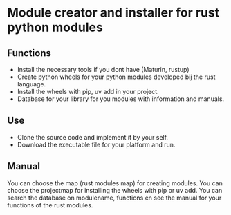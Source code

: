 # Module creator and installer for rust python modules

## Functions

-   Install the necessary tools if you dont have (Maturin, rustup)
-   Create python wheels for your python modules developed bij the rust language.
-   Install the wheels with pip, uv add in your project.
-   Database for your library for you modules with information and manuals.


## Use
-   Clone the source code and implement it by your self.
-   Download the executable file for your platform and run.

## Manual
You can choose the map (rust modules map) for creating modules.
You can choose the projectmap for installing the wheels with pip or uv add.
You can search the database on modulename, functions en see the manual for your functions of the rust modules.